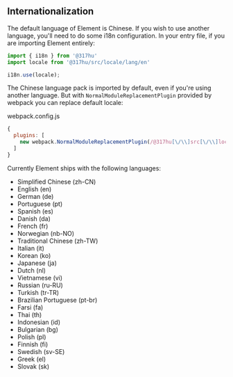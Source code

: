 ## Internationalization

The default language of Element is Chinese. If you wish to use another language, you'll need to do some i18n configuration. In your entry file, if you are importing Element entirely:

```js
import { i18n } from '@317hu'
import locale from '@317hu/src/locale/lang/en'

i18n.use(locale);
```

The Chinese language pack is imported by default, even if you're using another language. But with `NormalModuleReplacementPlugin` provided by webpack you can replace default locale:

webpack.config.js
```js
{
  plugins: [
    new webpack.NormalModuleReplacementPlugin(/@317hu[\/\\]src[\/\\]locale[\/\\]lang[\/\\]zh-CN/, '@317hu/src/locale/lang/en')
  ]
}
```

Currently Element ships with the following languages:
<ul class="language-list">
  <li>Simplified Chinese (zh-CN)</li>
  <li>English (en)</li>
  <li>German (de)</li>
  <li>Portuguese (pt)</li>
  <li>Spanish (es)</li>
  <li>Danish (da)</li>
  <li>French (fr)</li>
  <li>Norwegian (nb-NO)</li>
  <li>Traditional Chinese (zh-TW)</li>
  <li>Italian (it)</li>
  <li>Korean (ko)</li>
  <li>Japanese (ja)</li>
  <li>Dutch (nl)</li>
  <li>Vietnamese (vi)</li>
  <li>Russian (ru-RU)</li>
  <li>Turkish (tr-TR)</li>
  <li>Brazilian Portuguese (pt-br)</li>
  <li>Farsi (fa)</li>
  <li>Thai (th)</li>
  <li>Indonesian (id)</li>
  <li>Bulgarian (bg)</li>
  <li>Polish (pl)</li>
  <li>Finnish (fi)</li>
  <li>Swedish (sv-SE)</li>
  <li>Greek (el)</li>
  <li>Slovak (sk)</li>
</ul>
